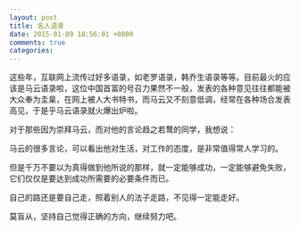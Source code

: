 ```yaml
---
layout: post
title: 名人语录
date: 2015-01-09 18:56:01 +0800
comments: true
categories: 
---
```


这些年，互联网上流传过好多语录，如老罗语录，韩乔生语录等等。目前最火的应该是马云语录啦，这位中国首富的号召力果然不一般，发表的各种意见往往都能被大众奉为圭臬，在网上被人大书特书，而马云又不刻意低调，经常在各种场合发表高见，于是乎马云语录就火爆出炉啦。

对于那些因为崇拜马云，而对他的言论趋之若鹜的同学，我想说：

马云的很多言论，可以看出他对生活，对工作的态度，是非常值得常人学习的。

但是千万不要以为真得做到他所说的那样，就一定能够成功，一定能够避免失败，它们仅仅是要达到成功所需要的必要条件而已。

自己的路还是要自己走，照着别人的法子走路，不见得一定能走好。

莫盲从，坚持自己觉得正确的方向，继续努力吧。